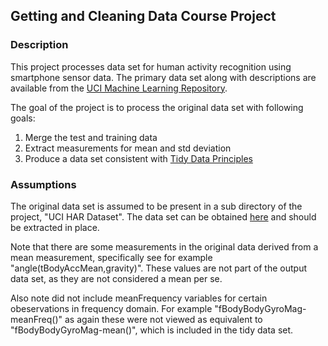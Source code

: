 ## Getting and Cleaning Data Course Project

### Description

This project processes data set for human activity recognition using smartphone sensor data. The primary data set along with descriptions are available from the [UCI Machine Learning Repository](http://archive.ics.uci.edu/ml/datasets/Human+Activity+Recognition+Using+Smartphones).

The goal of the project is to process the original data set with following goals:

1. Merge the test and training data
2. Extract measurements for mean and std deviation
3. Produce a data set consistent with [Tidy Data Principles](http://www.jstatsoft.org/v59/i10/paper)
    
### Assumptions

The original data set is assumed to be present in a sub directory of the project, "UCI HAR Dataset". The data set can be obtained [here](https://d396qusza40orc.cloudfront.net/getdata%2Fprojectfiles%2FUCI%20HAR%20Dataset.zip) and should be extracted in place.

Note that there are some measurements in the original data derived from a mean measurement, specifically see for example "angle(tBodyAccMean,gravity)". These values are not part of the output data set, as they are not considered a mean per se.

Also note did not include meanFrequency variables for certain obeservations in frequency domain. For example "fBodyBodyGyroMag-meanFreq()" as again these were not viewed as equivalent to "fBodyBodyGyroMag-mean()", which
is included in the tidy data set.

